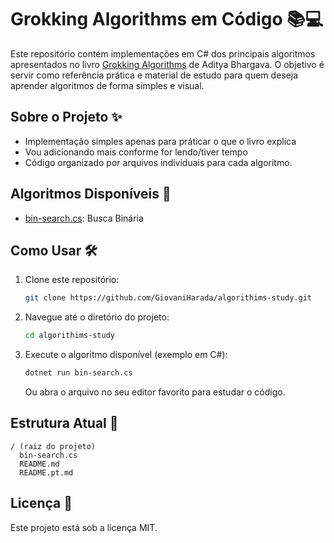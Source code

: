 # Grokking Algorithms em Código 📚💻

Este repositório contém implementações em C# dos principais algoritmos apresentados no livro [Grokking Algorithms](https://www.manning.com/books/grokking-algorithms) de Aditya Bhargava. O objetivo é servir como referência prática e material de estudo para quem deseja aprender algoritmos de forma simples e visual.

## Sobre o Projeto ✨

- Implementação simples apenas para práticar o que o livro explica
- Vou adicionando mais conforme for lendo/tiver tempo
- Código organizado por arquivos individuais para cada algoritmo.

## Algoritmos Disponíveis 🚀

- [bin-search.cs](bin-search.cs): Busca Binária

## Como Usar 🛠️

1. Clone este repositório:
   ```bash
   git clone https://github.com/GiovaniHarada/algorithims-study.git
   ```
2. Navegue até o diretório do projeto:
   ```bash
   cd algorithims-study
   ```
3. Execute o algoritmo disponível (exemplo em C#):
   ```bash
   dotnet run bin-search.cs
   ```
   Ou abra o arquivo no seu editor favorito para estudar o código.

## Estrutura Atual 📂

```
/ (raiz do projeto)
  bin-search.cs
  README.md
  README.pt.md
```

## Licença 📝

Este projeto está sob a licença MIT.

